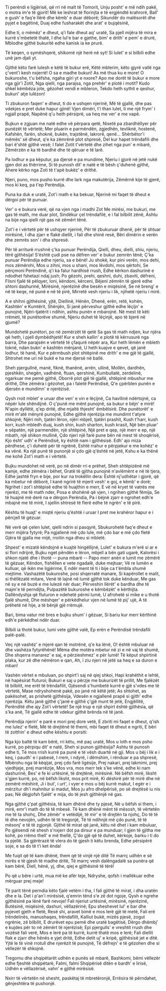 Ti perëndi e ligjërisë, që rri në malt të Tomorit,
Unju posht' e më ndih pakë, o motra im'e të gjorit!
Më ke leshrat të florinjta e të ergjëndtë krahrorë,
Ball' e gush' e faq'e llërë dhe këmb' e duar dëborë;
Sikundër do malësorët dhe pyjet e bagëtinë,
Duaj edhe fusharakët dhe arat' e bujqësinë,

Edhe ti, o mëmëz' e dheut, q'i fale dheut aq' uratë,
Sa pjell mijëra të mira e kurrë s'mbetetë thatë,
I dhe lul'e bar e gjethe, bim' e drith' e pem' e drurë,
Mblodhe gjithë bukuritë edhe kanisk ia ke prurë.

Të keqen, o symëshqerë, shikomë një herë në syt!
Si lulet' e si bilbili edhe unë jam djali yt.

Gjithë këto farë lulesh e këtë të bukur erë,
Këtë mblerim, këto gjyrë vallë nga ç'vent'i kesh nxjerrë!
O sa e madhe bukuri! As më thua ku e more!
O bukuroshe, t'u bëfsha, ngaha gjiri yt e nxore?
Apo me dorët të bukur e more nga gjir'i Zotit,
Nga qielli, nga parajsa, nga prehër' e plotë i motit?
Kudo shkel këmbëza jote, gëzohet vendi e mbleron,
Tekdo heth sythit e qeshur, bukuri' atje lulëzon!

Ti zbukuron faqen' e dheut, ti do e ushqen njerinë,
Më të gjallë, dhe pas vdekjes e pret duke hapur gjinë!
Vjen dimëri, t'i than lulet, ti me një frym' i ngjall prapë,
Napënë q'u heth përsiprë, ua heq me ver' e me vapë.

Bujkun e zgjuan me natë edhe vë përpara qetë,
Nisetë pa zbardhëllyer për punëzët të vërtetë;
Mer pluarin e parmëndën, zgjedhën, tevliknë, hostenë,
Kafshën, farën, shoknë, bukën, trajstënë, lakrorë, qenë...
Shërbëtor'i mëmës' së dheut, q'e ka zëmrënë plot shpresë,
Del kur hapet trëndafili dhe bari ë'shtë gjithë vesë;
I falet Zotit t'vërtetë dhe zihet nga pun' e mbarë,
Zëmërzën e ka të bardhë dhe të qëruar e të larë.

Pa lodhur e pa këputur, pa djersë e pa mundime,
Njeriu i gjorë në jetë nukë gjen dot as thërrime,
Si të punosh dit' e natë e të bësh ç'duhenë gjithë,
Ahere kërko nga Zoti të t'apë bukëz' e drithë.

Njeri, puno, mos pusho kurrë dhe lark nga makutërija,
Zëmërnë kije të gjerë, mos ki keq, pa t'ep Perëndija.

Puna ka duk e uratë, Zot'i math e ka bekuar,
Njerinë mi faqet të dheut e dërgoi për të punuar.

Ver' o e bukura verë, që na vjen nga i madhi Zot
Me mirësi, me bukuri, me gas të math, me duar plot,
Sindëkur çel trëndafilë, e i fal bilbilit zënë,
Ashtu na bije nga qielli një gas në zëmërt tënë.

Zot'i e i vërtetë për të ushqyer njerinë,
Për të zbukuruar dhenë, për të shtuar mirësinë,
I dha zjarr e flakë diellit, i fali dhe shinë resë,
Bëri dimërin e verën dhe zemrës son' i dha shpresë.

Për të arriturë rrushnë ç'ka punuar Perëndija,
Qielli, dheu, dielli, shiu, njeriu, tërë gjithësija!
S'është çudi pse na dëfren ver' e bukur zemrën tënë;
Ç'ka punuar Perëndija edhe njeriu, sa e bënë!
Ju shokë, kur pini verën, mos dehi, mos zëmërohi,
Mos u zihni, mos u shani, mos lëvdohi, mos qërtohi,
Se përçmoni Perëndinë, q'i ka falur hardhisë rrush,
Edhe kërkon dashurinë e ndodhet fshetazi ndaj jush;
Po gëzohi, prehi, qeshni, duhi, zbaviti, dëfreni,
Flisni fjalë të pëlqyer, loni, këndoni, kërceni,
Bëjeni zëmrën të gjerë edhe shtoni dashurinë,
Mirësinë, njerëzinë dhe besën e miqësinë,
Se në breng' e në të keqe, në punë e në të pirë,
Mirretë vesh njeriu i lik, njihetë njeriu i mirë.

A e shihni gjithësinë, yjtë, Diellinë, Hënën,
Dhenë, erën, retë, kohën, Kashtën' e Kumtërit, Shënjën,
Si janë përveshur gjithë edhe lëçijn' e punojnë,
Njëri-tjatërit i ndihin, ashtu punën e mbarojnë.
Në mest të këti rrëmeti, të punëtorëve shumë,
Njeriu duhet të lëçinjë, apo të bjerë në gjumë?

Mundohetë punëtori, po në zemërzët të qetë
Sa gas të math ndjen, kur njëra që heth, i pjell dymbëdhjetë!
Kur e sheh kallin' e plotë të kërrusurë nga barra,
Dhe parajsën e vërtetë të çfaqurë nëpër ara,
Kur heth lëmën e mbleth toknë, ndan bukn' e kashtën mënjanë,
U heth kuajve e qevet, që janë lodhur, të hanë,
Kur e përmbush plot shtëpinë me drith' e me gjë të gjallë,
Shtrohet me uri në bukë e ha me djersë në ballë.

Sheh pjergullnë, manë, fiknë, thanënë, arrën, ullinë,
Mollën, dardhën, pjeshkën, shegën, vadhënë, ftuan, qershinë,
Kumbullatë, zerdelinë, ngarkuar me pemë gjithë,
Oborrë plot gjë të gjallë, shtëpinë mbushur me drithë,
Dhe zëmëra i gëzohet, pa i faletë Perëndisë,
Q'e çpërblen punën e djersën e mundimn' e njerëzisë.

Qysh rroit mblet' e uruar dhe ven' e vin e lëçijnë,
Ca havllinë ndërtojnë, ca nëpër lule shëndijnë.
O ç'punë me mënt punojnë, sa bukur e bëjn' e mirë!
N'apin dyllëtë, q'ep dritë, dhe mjaltë thjesht' ëmbëlsirë.
Dhe punëtorët' e mirë m'atë mënyrë punojnë,
Edhe gjithë njerëzija me mundimt t'atyre shkojnë;
Njëri mih, tjatëri lëron, njëri mbjell, tjatëri prashit,
Kush t'harr, kush korr, kush mbledh duaj, kush shin, kush sharton, kush krasit,
Një bën pluar' e sëpatën, një parmendën, një shtëpinë,
Një pret e qep, një merr e ep, një mbath, një shikon mullinë,
Çdo njeri një farë pune bën në mest të shoqërisë,
Kjo ësht' udh' e Perëndisë, ky është nam i gjithësisë.
Edh' ajo miza përdhese, ç'i duhetë për të ngrënë,
Eshtë rrahur e përpjekur e me kohëz' e ka vënë.
Ka një punë të punonjë si çdo gjë q'është në jetë,
Kshu e ka thënë me kohë Zot'i math e i vërtetë.

Bujku mundohet në verë, po në dimër rri e prëhet,
Sheh shtëpizënë më kamje, edhe zëmëra i bëhet,
Gratë të gjitha punojnë n'avlëmënt e në të tjera,
Edhe jashtë fryn e bije, por kur na trokëllin dera:
Eshtë nj'udhëtar i gjorë, që ka mbetur në dëborë,
I kanë ngrirë të mjerit vesh' e goj, e këmb' e dorë;
Ngrihet i zot'i shtëpisë edhe të huajthin e merr,
E vë në kryet të vatrës me njerëzi, me të math nder,
Posa e shohënë që vjen, i ngrihen gjithë fëmija,
Se të huajnë më derë na e dërgon Perëndia,
Pa i bëjnë zjarr e ngrohet edh'e mbajnë me të mirë,
I sjellin shtresë të flerë edhe të ngrën' e të pirë.

Kështu të huajt' e miqtë njeriu q'është i uruar
I pret me krahëror hapur e i përcjell të gëzuar.

Në verë që çelen lulet, qielli ndrin si pasqyrë,
Sbukurohetë faq'e dheut e merr mijëra fytyrë;
Pa ngjallenë më çdo lule, më çdo bar e më çdo fletë
Gjëra të gjalla me mijë, rroitin nga dheu si mbletë.

Shpest' e mizatë këndojnë e kuajtë hingëllijnë,
Lulet' e bukura m'erë si ar e si flori ndrijnë,
Bujku nget pëndën e lëron, mbjell a bën gati ugarë,
Kalorësi i shkon njatë dhe i thotë -- puna mbarë --
Papo merr anën e lumit me zëmërë të gëzuar,
Këndon, fishëllen e vete ngadalë, duke mejtuar;
Vë re lumën e kulluar, që ikën me ligjërime,
E ndër ment të ti i bije ca t'ëmbla shumë mejtime.
Vashazëtë bukuroshe, posi shqerratë manare,
Si kapërollet e malit, si thëllëzatë mitare,
Venë të lajnë në lumë gjithë tok duke kënduar,
Me gas në sy e në buzë e me lulezë nër duar;
Përveshin llërët' e bardha dhe të majm'e të perndijta,
Pulpazëtë bukuroshe e këmbëzët' e kërthijta.
Dallëndyshja që fluturon e ndehetë përmi lumë,
U afrohetë si mike e u thotë fjalë shumë,
Dhe mëshqer' e përkëdhelur vjen në lumë të pij' ujë,
A të prëhetë në hije, a të bënjë gjë rrëmujë.

Bari, bima vatur më bres e bujku shum' i gëzuar,
Si bariu kur merr kërthinë edh'e përkëdhel ndër duar.

Bilbili ia thotë bukur, lumi vete gjithë valë,
Ep erën e Perëndisë trëndafili palë-palë.

Veç një vashëz' e mjerë qan të motrënë, q'e ka lënë,
O! është mbuluar në dhe vashëza fytyrëhënë!
Mëma dhe motëra mbetur në zi e në vaj të shumë,
Dhe shqerra manarez' e saj, e përzieshmez' e për lumë!
Të këput shpirtinë plaka, kur zë dhe nëmëron e qan,
Ah, i ziu njeri në jetë sa heq e sa duron e mban!

Vashën vërtet e mbuluan, po shpirt'i saj në qiej shkoi,
Hapi krahëthit e lehtë, në hapësirat fluturoi;
Bukuri e saj u përzje me bukurizët të prillit,
Me fjalëzët të bilbilit, me erët të trëndafilit,
Gjësendi s'humbetë kurrë e gjë s'vdes me të vërtetë,
Mase ndryshohenë pakë, po janë në këtë jetë;
As shtohet, as pakësohet, as prishetë gjithësija,
Vdesën e ngjallenë prapë si gjith' edhe njerëzija.
Këtu janë gjithë ç'janë e gjithë ç'gjë munt të jetë,
Engjëllitë, Perënditë dhe ajy Zot'i vërtetë!
Se një trup e një shpirt është gjithësia, që s'ka anë,
Të gjallë edhe të vdekur gjithë brënda në të janë.

Perëndija njerin' e parë e mori prej dore vetë,
E zbriti mi faqet e dheut, q'ish me lulez' e fletë,
Më të drejtënë të themi, mbi faqet të dheut e ngriti,
E bëri të zotthin' e dheut edhe kështu e porsiti:

Nga kjo baltë të kam bërë, rri këtu, më paç uratë,
Mos u loth e mos psho kurrë, po përpiqu dit' e natë,
Sheh si punon gjithësija? Ashtu të punosh edhe ti,
Të mos rrish kurrë pa punë e të vësh duartë në gji.
Mos u bëj i lik e i keq, i paudh' e i pabesë,
I rrem, i ndyrë, i dëmshim, i rënduar e pa shpresë,
Mbërohu nga të këqijat, prej çdo farë ligësije,
Prej nakari, prej lakmimi, prej vjedhjeje, prej marrëzije,
Mos vra, mos merr tek s'ke vënë, edhe ki nam dashurinë,
Bes' e fe ki urtësinë, të drejtënë, mirësinë.
Në bëfsh mirë, liksht s'gjen kurrë, po, në bëfsh liksht, mos prit mirë,
Ki dëshirë për të mirë dhe në zemërë mëshirë,
Ji i but', i urt', i vyer e mos u bëj kurrë makut,
I egër e i mërzitur dh'i mahnitur si madut,
Mos ju afro dhelpërisë, po së drejtësë iu nis pas;
Në dëgjofsh fjalët' e mija, do të jesh gjithënjë në gas.

Nga gjithë ç'pat gjithësia, të kam dhënë dhe ty pjesë,
Në u bëfsh si them, i mirë, emr'i math do të të mbesë.
Të kam dhënë mënt të mësosh, të vërtetën me të ta shohç,
Dhe zëmër' e vetëdijë, të mir' e të drejtën ta njohç,
Do të të lë dhe nevojën, udhën të të tregonjë,
Të të ndihnjë më çdo punë, të të mësonj' e të të zgjonjë.
Gjithë të mirat që janë, këtu në dhet i kam mbuluar,
Po gjësendi në shesh s'nxjerr dot pa dirsur e pa munduar;
I gjen të gjitha me kohë, po rrëmo thell' e më thellë,
Ç'do gjë që të duhet, kërkoje, barku i ti do ta pjellë.
Sa gjërërazë të vlera do të gjesh ti këtu brenda,
Edhe përsipërë soje, e sa do të t'i ket ënda!

Me fuqit që të kam dhënë, them që të vinjë një ditë
Të marrç udhën e së mirës e të gjesh të madhe dritë,
Të marrç vesh dalëngadalë sa punëra që kam bërë,
Diell, hënë, yj, dhe, qiej e gjithësinë të tërë!

Po që u bëre i urtë, mua më ke afër teje,
Ndryshe, qofsh i mallëkuar edhe mërguar prej meje!

Të parit tënë perndia këto fjalë vetëm i tha,
I fali gjithë të mirat, i dha uratën dhe e la.
Det i p'an'i mirësisë, q'emrin tënd s'e zë dot ngoje,
Qysh e ngrehe gjithësinë pa lënë farë nevoje!
Fali njeriut urtësinë, mirësinë, njerëzinë,
Butësinë, miqësinë, dashuri, vëllazërinë;
Epu sheshevet lul' e bar dhe pyjevet gjeth e fletë,
Resë shi, aravet bimë e mos lerë gjë të metë,
Fali erë trëndelinës, manushaqes, trëndafilit,
Kalliut bukë, mizës pjesë, zogut ngrënie, zë bilbilit,
E drurëvet epu pemë dhe uratë bagëtisë,
Dërgo dhëmbj' e kujdes për to në zëmërt të njerëzisë;
Epi pjergulls' e vreshtit rrush dhe vozësë fali verë,
Mos e lerë pa të kurrë, kurrë thatë mos e lerë;
Fali diellit flak e zjarr dhe hënës e yjet dritë,
Edhe detit uj' e kripë, gjithësisë jet e ditë.
Yjtë le të vinë rrotull dhe njerëzit të punojnë,
Të dëfrejn' e të gëzohen dhe si vëllezër të shkojnë.

Tregomu dhe shqipëtarët udhën e punës së mbarë,
Bashkomi, bëmi vëllezër edhe fjeshtë shqipëtarë,
Falmi, falmi Shqipërisë ditën e bardh' e lirisë,
Udhën e vëllazërisë, vahn' e gjithë mirësisë.

Nxirr të vërtetën në shesht, paskëtaj të mbretëronjë,
Errësira të përndahet, gënjeshtëra të pushonjë.